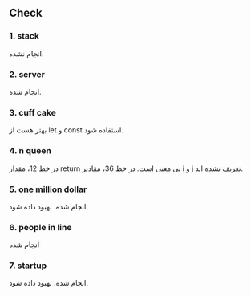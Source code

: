 ## Check

### 1. stack

انجام نشده.

### 2. server

انجام شده.

### 3. cuff cake

بهتر هست از let و const استفاده شود.

### 4. n queen

در خط 12، مقدار return بی معنی است.
در خط 36، مقادیر i و j تعریف نشده اند.

### 5. one million dollar

انجام شده، بهبود داده شود.

### 6. people in line

انجام شده

### 7. startup

انجام شده، بهبود داده شود.